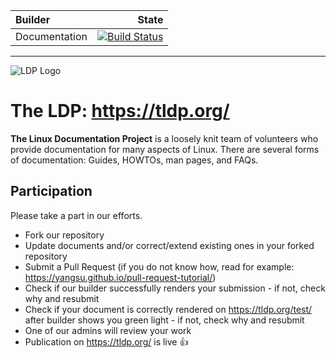 Builder | State
:--- | ---:
Documentation | [![Build Status](https://drone.tldp.org/api/badges/ser/LDP/status.svg)](https://drone.tldp.org/ser/LDP)

---

![LDP Logo](https://tldp.org/images/ldp.gif)

# The LDP: https://tldp.org/

**The Linux Documentation Project** is a loosely knit team of volunteers who provide documentation for many aspects of Linux. There are several forms of documentation: Guides, HOWTOs, man pages, and FAQs.

## Participation

Please take a part in our efforts.

* Fork our repository
* Update documents and/or correct/extend existing ones in your forked repository
* Submit a Pull Request (if you do not know how, read for example: https://yangsu.github.io/pull-request-tutorial/)
* Check if our builder successfully renders your submission - if not, check why and resubmit
* Check if your document is correctly rendered on https://tldp.org/test/ after builder shows you green light - if not, check why and resubmit
* One of our admins will review your work
* Publication on https://tldp.org/ is live :+1:
